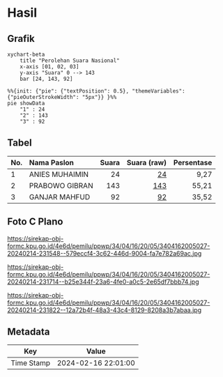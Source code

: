# Hasil

## Grafik

```mermaid
xychart-beta
    title "Perolehan Suara Nasional"
    x-axis [01, 02, 03]
    y-axis "Suara" 0 --> 143
    bar [24, 143, 92]
```

```mermaid
%%{init: {"pie": {"textPosition": 0.5}, "themeVariables": {"pieOuterStrokeWidth": "5px"}} }%%
pie showData
    "1" : 24
    "2" : 143
    "3" : 92
```

## Tabel

| No. | Nama Paslon    | Suara | Suara (raw) | Persentase |
|:--- |:-------------- | -----:| -----------:| ----------:|
| 1   | ANIES MUHAIMIN | 24    | [24][p-1]   | 9,27       |
| 2   | PRABOWO GIBRAN | 143   | [143][p-2]  | 55,21      |
| 3   | GANJAR MAHFUD  | 92    | [92][p-3]   | 35,52      |


[p-1]: https://github.com/gigit-pemilu/pemilu-2024/blob/main/pilpres/hitung-suara/sub/34-di-yogyakarta/sub/04-sleman/sub/16-pakem/sub/2005-hargobinangun/sub/027-tps/sub/paslon-1.txt
[p-2]: https://github.com/gigit-pemilu/pemilu-2024/blob/main/pilpres/hitung-suara/sub/34-di-yogyakarta/sub/04-sleman/sub/16-pakem/sub/2005-hargobinangun/sub/027-tps/sub/paslon-2.txt
[p-3]: https://github.com/gigit-pemilu/pemilu-2024/blob/main/pilpres/hitung-suara/sub/34-di-yogyakarta/sub/04-sleman/sub/16-pakem/sub/2005-hargobinangun/sub/027-tps/sub/paslon-3.txt

## Foto C Plano

https://sirekap-obj-formc.kpu.go.id/4e6d/pemilu/ppwp/34/04/16/20/05/3404162005027-20240214-231548--579eccf4-3c62-446d-9004-fa7e782a69ac.jpg

https://sirekap-obj-formc.kpu.go.id/4e6d/pemilu/ppwp/34/04/16/20/05/3404162005027-20240214-231714--b25e344f-23a6-4fe0-a0c5-2e65df7bbb74.jpg

https://sirekap-obj-formc.kpu.go.id/4e6d/pemilu/ppwp/34/04/16/20/05/3404162005027-20240214-231822--12a72b4f-48a3-43c4-8129-8208a3b7abaa.jpg


## Metadata

| Key        | Value               |
| ---------- | ------------------- |
| Time Stamp | 2024-02-16 22:01:00 |



